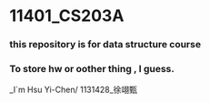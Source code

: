 # 11401_CS203A
### this repository is for data structure course
### To store hw or oother thing , I guess.
_I`m Hsu Yi-Chen\/ 1131428_徐翊甄

